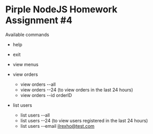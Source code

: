 # Pirple NodeJS Homework Assignment #4

Available commands

- help
- exit
- view menus
- view orders

  - view orders --all
  - view orders --24 (to view orders in the last 24 hours)
  - view orders --id orderID

- list users

  - list users --all
  - list users --24 (to view users registered in the last 24 hours)
  - list users --email ilrexho@test.com
